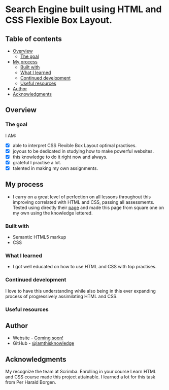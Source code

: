 # Search Engine built using HTML and CSS Flexible Box Layout.

## Table of contents

- [Overview](#overview)
  - [The goal](#the-goal)
- [My process](#my-process)
  - [Built with](#built-with)
  - [What I learned](#what-i-learned)
  - [Continued development](#continued-development)
  - [Useful resources](#useful-resources)
- [Author](#author)
- [Acknowledgments](#acknowledgments)

## Overview

### The goal

I AM:

- [x] able to interpret CSS Flexible Box Layout optimal practises.
- [x] joyous to be dedicated in studying how to make powerful websites.
- [x] this knowledge to do it right now and always.
- [x] grateful I practise a lot.
- [x] talented in making my own assignments.

## My process

- I carry on a great level of perfection on all lessons throughout this improving correlated with HTML and CSS, passing all assessments. Tested using directly their [page](https://scrimba.com/learn/htmlandcss) and made this page from square one on my own using the knowledge lettered.

### Built with

- Semantic HTML5 markup
- CSS

### What I learned

- I got well educated on how to use HTML and CSS with top practises.

### Continued development

I love to have this understanding while also being in this ever expanding process of progressively assimilating HTML and CSS.

### Useful resources

## Author

- Website - [Coming soon!](#)
- GitHub - [@iamthisknowledge](https://github.com/iamthisknowledge)

## Acknowledgments

My recognize the team at Scrimba. Enrolling in your course Learn HTML and CSS course made this project attainable. I learned a lot for this task from Per Harald Borgen.
